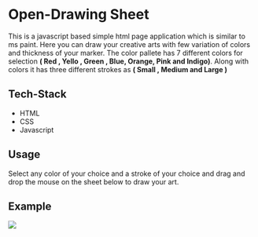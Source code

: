 # Open-Drawing Sheet 
This is a javascript based simple html page application which is similar to ms paint.
Here you can draw your creative arts with few variation of colors and thickness of your marker.
The color pallete has 7 different colors for selection **( Red , Yello , Green , Blue, Orange, Pink and Indigo)**. Along with colors it has three different strokes as **( Small , Medium and Large )**
<br>

## Tech-Stack
- HTML
- CSS
- Javascript

## Usage
Select any color of your choice and a stroke of your choice and drag and drop the mouse on the sheet below to draw your art.

## Example 
<img src="https://github.com/anshumyname/drawing-sheet/blob/master/img.jpg" align="center">

